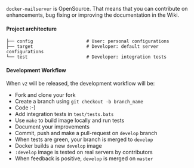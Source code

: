`docker-mailserver` is OpenSource. That means that you can contribute on enhancements, bug fixing or improving the documentation in the Wiki.

#### Project architecture

    ├── config                    # User: personal configurations
    ├── target                    # Developer: default server configurations
    └── test                      # Developer: integration tests

#### Development Workflow

When `v2` will be released, the development workflow will be:

- Fork and clone your fork
- Create a branch using `git checkout -b branch_name`
- Code :-)
- Add integration tests in `test/tests.bats`
- Use `make` to build image locally and run tests
- Document your improvements
- Commit, push and make a pull-request on `develop` branch
- When tests are green, your branch is merged to `develop`
- Docker builds a new `develop` image
- `:develop` image is tested on real servers by contributors
- When feedback is positive, `develop` is merged on `master`


